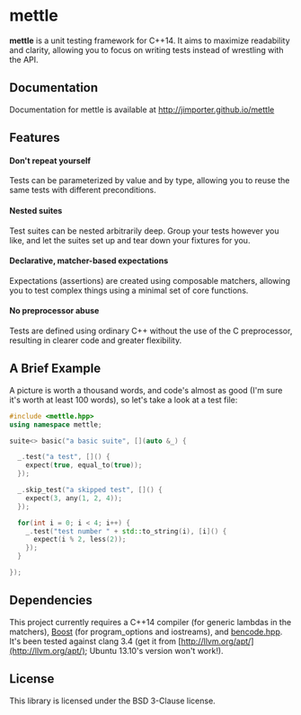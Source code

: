 # mettle

**mettle** is a unit testing framework for C++14. It aims to maximize
readability and clarity, allowing you to focus on writing tests instead of
wrestling with the API.

## Documentation

Documentation for mettle is available at http://jimporter.github.io/mettle

## Features

#### Don't repeat yourself

Tests can be parameterized by value and by type, allowing you to reuse the same
tests with different preconditions.

#### Nested suites

Test suites can be nested arbitrarily deep. Group your tests however you like,
and let the suites set up and tear down your fixtures for you.

#### Declarative, matcher-based expectations

Expectations (assertions) are created using composable matchers, allowing you to
test complex things using a minimal set of core functions.

#### No preprocessor abuse

Tests are defined using ordinary C++ without the use of the C preprocessor,
resulting in clearer code and greater flexibility.

## A Brief Example

A picture is worth a thousand words, and code's almost as good (I'm sure it's
worth at least 100 words), so let's take a look at a test file:

```c++
#include <mettle.hpp>
using namespace mettle;

suite<> basic("a basic suite", [](auto &_) {

  _.test("a test", []() {
    expect(true, equal_to(true));
  });

  _.skip_test("a skipped test", []() {
    expect(3, any(1, 2, 4));
  });

  for(int i = 0; i < 4; i++) {
    _.test("test number " + std::to_string(i), [i]() {
      expect(i % 2, less(2));
    });
  }

});
```

## Dependencies

This project currently requires a C++14 compiler (for generic lambdas in the
matchers), [Boost](http://www.boost.org/) (for program_options and iostreams),
and [bencode.hpp](https://github.com/jimporter/bencode.hpp). It's been tested
against clang 3.4 (get it from [http://llvm.org/apt/](http://llvm.org/apt/);
Ubuntu 13.10's version won't work!).

## License

This library is licensed under the BSD 3-Clause license.
